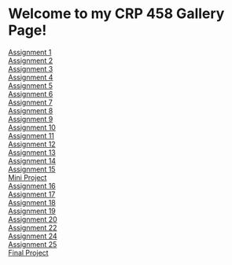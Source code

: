 # Welcome to my CRP 458 Gallery Page!



<body>
  <a href="https://lcdickey.github.io/CRP-458/Assignment1/index.html">Assignment 1 </a>
  <br>
  <a href="https://lcdickey.github.io/CRP-458/Assignment%202/index.html">Assignment 2 </a>
  <br>
  <a href="https://lcdickey.github.io/CRP-458/Assignment%203/index.html#">Assignment 3 </a>
  <br>
  <a href="https://lcdickey.github.io/CRP-458/Assignment4/index.html?">Assignment 4 </a>
  <br>
  <a href="https://lcdickey.github.io/CRP-458/Assignment5/index.html">Assignment 5 </a>
  <br>
  <a href="https://lcdickey.github.io/CRP-458/Assignment6/index.html">Assignment 6 </a>
  <br>
  <a href="https://lcdickey.github.io/CRP-458/Assignment7/index.html?">Assignment 7 </a>
  <br>
  <a href="https://lcdickey.github.io/CRP-458/Assignment8/index.html?#">Assignment 8 </a>
  <br>
  <a href="https://lcdickey.github.io/CRP-458/Assignment9/index.html?#">Assignment 9 </a>
  <br>
  <a href="https://lcdickey.github.io/CRP-458/Assignment10/index.html?">Assignment 10 </a>
  <br>
  <a href="https://lcdickey.github.io/CRP-458/Assignment11/index.html?">Assignment 11 </a>
  <br>
  <a href="https://lcdickey.github.io/CRP-458/Assignment12/index.html?">Assignment 12 </a>
   <br>
   <a href= "https://lcdickey.github.io/CRP-458/Assignment13/index.html?"> Assignment 13 </a>
    <br>
    <a href= "https://lcdickey.github.io/CRP-458/rAssignment14/index.html"> Assignment 14 </a>
  <br>
  <a href = "https://lcdickey.github.io/CRP-458/Assignment15/index.html"> Assignment 15 </a> 
   <br>
   <a href = "https://lcdickey.github.io/CRP-458/Assignment14/index.html?"> Mini Project </a>
   <br>
  <a href = "https://lcdickey.github.io/CRP-458/Assignment16/index.html?"> Assignment 16 </a>
  <br>
    <a href = "https://lcdickey.github.io/CRP-458/Assignment17/index.html?"> Assignment 17 </a>
    <br>
    <a href = "https://lcdickey.github.io/CRP-458/Assignment18/index.html"> Assignment 18 </a>
    <br>
    <a href = "https://lcdickey.github.io/CRP-458/Assignment19/index.html?"> Assignment 19 </a>
    <br>
    <a href = "https://lcdickey.github.io/CRP-458/Assignment20/index.html"> Assignment 20 </a>
    <br>
    <a href = "https://lcdickey.github.io/CRP-458/Assignment22/index.html"> Assignment 22 </a>
    <br>
    <a href = "https://lcdickey.github.io/CRP-458/Assignment22/index.html"> Assignment 24 </a>
    <br>
    <a href = "https://lcdickey.github.io/CRP-458/Assignment25/index.html"> Assignment 25 </a>
    <br>
    <a href = "https://lcdickey.github.io/CRP-458/FinalProject/index.html"> Final Project </a><br><br>
  </body>
